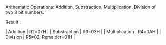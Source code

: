 Arithematic Operations: Addition, Substraction, Multiplication, Division of two 8 bit numbers.

Result :

| Addition | R2=07H |
| Substraction | R3=03H |
| Multiplication | R4=0AH |
| Division | R5=02, Remaider=01H |
